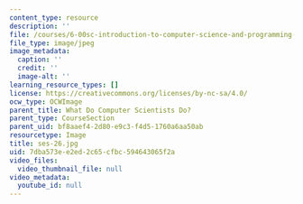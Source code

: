 ```yaml
---
content_type: resource
description: ''
file: /courses/6-00sc-introduction-to-computer-science-and-programming-spring-2011/7dba573ee2ed2c65cfbc594643065f2a_ses-26.jpg
file_type: image/jpeg
image_metadata:
  caption: ''
  credit: ''
  image-alt: ''
learning_resource_types: []
license: https://creativecommons.org/licenses/by-nc-sa/4.0/
ocw_type: OCWImage
parent_title: What Do Computer Scientists Do?
parent_type: CourseSection
parent_uid: bf8aaef4-2d80-e9c3-f4d5-1760a6aa50ab
resourcetype: Image
title: ses-26.jpg
uid: 7dba573e-e2ed-2c65-cfbc-594643065f2a
video_files:
  video_thumbnail_file: null
video_metadata:
  youtube_id: null
---
```

